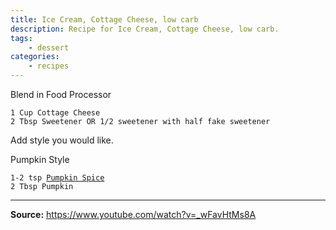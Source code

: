 ```yaml
---
title: Ice Cream, Cottage Cheese, low carb
description: Recipe for Ice Cream, Cottage Cheese, low carb.
tags:
    - dessert
categories:
    - recipes
---
```


Blend in Food Processor

```
1 Cup Cottage Cheese
2 Tbsp Sweetener OR 1/2 sweetener with half fake sweetener
```

Add style you would like.

Pumpkin Style

<pre>
<code>1-2 tsp <a href="/pumpkin-spice/">Pumpkin Spice</a>
2 Tbsp Pumpkin</code>
</pre>

---

**Source:** <https://www.youtube.com/watch?v=_wFavHtMs8A>